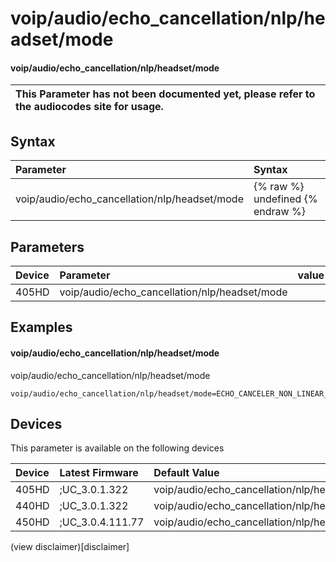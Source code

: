 ﻿---
description: voip/audio/echo_cancellation/nlp/headset/mode
search:
    keywords: ['voip','audio','echo_cancellation','nlp','headset','mode']
---

# voip/audio/echo_cancellation/nlp/headset/mode

#### voip/audio/echo_cancellation/nlp/headset/mode


| This Parameter has not been documented yet, please refer to the audiocodes site for usage.  |
| :--- |

## Syntax
| Parameter | Syntax |
| :--- | :--- |
|voip/audio/echo_cancellation/nlp/headset/mode | {% raw %} undefined {% endraw %} |

## Parameters
|Device|Parameter|value|Description|
|:---|:---|:---|:---|
| 405HD | voip/audio/echo_cancellation/nlp/headset/mode |  |  |

## Examples
#### voip/audio/echo_cancellation/nlp/headset/mode

voip/audio/echo_cancellation/nlp/headset/mode

```
voip/audio/echo_cancellation/nlp/headset/mode=ECHO_CANCELER_NON_LINEAR_PROCESSOR_MODE__LOW_SENSITIVITY
```

## Devices
This parameter is available on the following devices

| Device | Latest Firmware | Default Value |
|:---|:---|:---|
| 405HD | ;UC_3.0.1.322 | voip/audio/echo_cancellation/nlp/headset/mode=ECHO_CANCELER_NON_LINEAR_PROCESSOR_MODE__LOW_SENSITIVITY 
| 440HD | ;UC_3.0.1.322 | voip/audio/echo_cancellation/nlp/headset/mode=ECHO_CANCELER_NON_LINEAR_PROCESSOR_MODE__LOW_SENSITIVITY 
| 450HD | ;UC_3.0.4.111.77 | voip/audio/echo_cancellation/nlp/headset/mode=ECHO_CANCELER_NON_LINEAR_PROCESSOR_MODE__LOW_SENSITIVITY 

(view disclaimer)[disclaimer]
